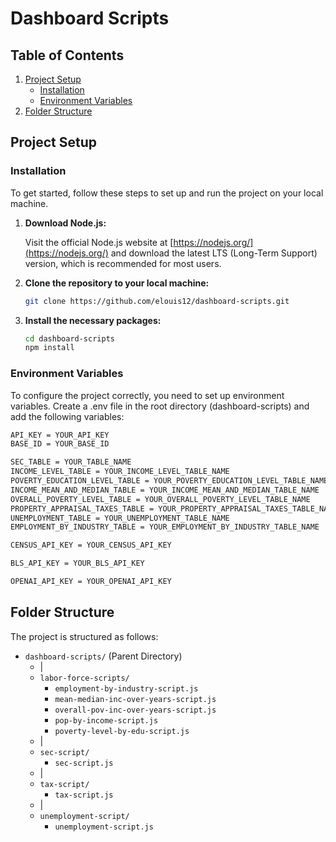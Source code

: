 # Dashboard Scripts

## Table of Contents

1. [Project Setup](#project-setup)
    - [Installation](#installation)
    - [Environment Variables](#environment-variables)
2. [Folder Structure](#folder-structure)


## Project Setup

### Installation

To get started, follow these steps to set up and run the project on your local machine.

1. **Download Node.js:**

   Visit the official Node.js website at [https://nodejs.org/](https://nodejs.org/) and download the latest LTS (Long-Term Support) version, which is recommended for most users.


2. **Clone the repository to your local machine:**

   ```bash
   git clone https://github.com/elouis12/dashboard-scripts.git
    ```

3. **Install the necessary packages:**

   ```bash
   cd dashboard-scripts
   npm install
   ```

### Environment Variables

To configure the project correctly, you need to set up environment variables. Create a .env file in the root directory (dashboard-scripts) and add the following variables:

```bash
API_KEY = YOUR_API_KEY
BASE_ID = YOUR_BASE_ID

SEC_TABLE = YOUR_TABLE_NAME
INCOME_LEVEL_TABLE = YOUR_INCOME_LEVEL_TABLE_NAME
POVERTY_EDUCATION_LEVEL_TABLE = YOUR_POVERTY_EDUCATION_LEVEL_TABLE_NAME
INCOME_MEAN_AND_MEDIAN_TABLE = YOUR_INCOME_MEAN_AND_MEDIAN_TABLE_NAME
OVERALL_POVERTY_LEVEL_TABLE = YOUR_OVERALL_POVERTY_LEVEL_TABLE_NAME
PROPERTY_APPRAISAL_TAXES_TABLE = YOUR_PROPERTY_APPRAISAL_TAXES_TABLE_NAME
UNEMPLOYMENT_TABLE = YOUR_UNEMPLOYMENT_TABLE_NAME
EMPLOYMENT_BY_INDUSTRY_TABLE = YOUR_EMPLOYMENT_BY_INDUSTRY_TABLE_NAME

CENSUS_API_KEY = YOUR_CENSUS_API_KEY

BLS_API_KEY = YOUR_BLS_API_KEY

OPENAI_API_KEY = YOUR_OPENAI_API_KEY
```

## Folder Structure

The project is structured as follows:

- `dashboard-scripts/` (Parent Directory)
   - |
   - `labor-force-scripts/`
      - `employment-by-industry-script.js`
      - `mean-median-inc-over-years-script.js`
      - `overall-pov-inc-over-years-script.js`
      - `pop-by-income-script.js`
      - `poverty-level-by-edu-script.js`
   - |
   - `sec-script/`
      - `sec-script.js`
   - |
   - `tax-script/`
      - `tax-script.js`
   - |
   - `unemployment-script/`
      - `unemployment-script.js`

